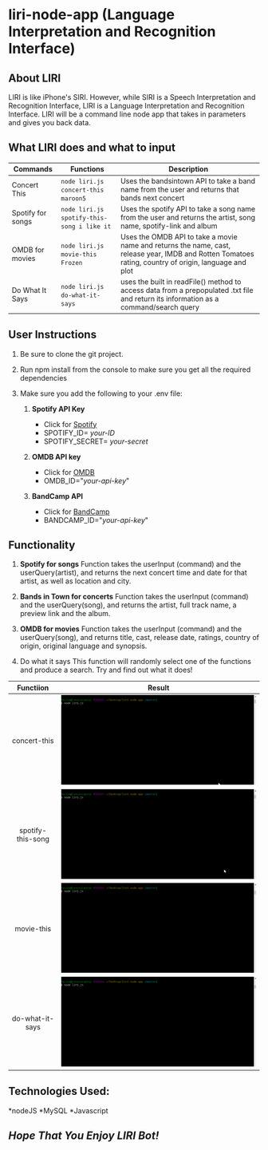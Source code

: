 # **liri-node-app (Language Interpretation and Recognition Interface)**

## About LIRI
LIRI is like iPhone's SIRI. However, while SIRI is a Speech Interpretation and Recognition Interface, LIRI is a Language Interpretation and Recognition Interface. LIRI will be a command line node app that takes in parameters and gives you back data.

## What LIRI does and what to input

Commands | Functions | Description
------------ | ------------- | -------------
Concert This | ```node liri.js concert-this maroon5``` | Uses the bandsintown API to take a band name from the user and returns that bands next concert
Spotify for songs | ```node liri.js spotify-this-song i like it``` | Uses the spotify API to take a song name from the user and returns the artist, song name, spotify-link and album
OMDB for movies | ```node liri.js movie-this Frozen``` | Uses the OMDB API to take a movie name and returns the name, cast, release year, IMDB and Rotten Tomatoes rating, country of origin, language and plot
Do What It Says | ```node liri.js do-what-it-says``` | uses the built in readFile() method to access data from a prepopulated .txt file and return its information as a command/search query

## User Instructions
1. Be sure to clone the git project.
2. Run npm install from the console to make sure you get all the required dependencies
3. Make sure you add the following to your .env file:

    1.  **Spotify API Key**
        * Click for [Spotify](https://developer.spotify.com/my-applications/#!/)
        * SPOTIFY_ID= _your-ID_
        * SPOTIFY_SECRET= _your-secret_

    2. **OMDB API key**
        * Click for [OMDB](http://www.omdbapi.com/apikey.aspx)
        * OMDB_ID="_your-api-key_"

    3. **BandCamp API**
        * Click for [BandCamp](https://bandcamp.com/developer#calling_the_api)
        * BANDCAMP_ID="_your-api-key_"

## Functionality

1. **Spotify for songs**
    Function takes the userInput (command) and the userQuery(artist), and returns the next concert time and date for that artist, as well as location and city.

2. **Bands in Town for concerts**
    Function takes the userInput (command) and the userQuery(song), and returns the artist, full track name, a preview link and the album.

3. **OMDB for movies**
    Function takes the userInput (command) and the userQuery(song), and returns title, cast, release date, ratings, country of origin, original language and synopsis. 

4. Do what it says
    This function will randomly select one of the functions and produce a search. Try and find out what it does!

| Functiion | Result | 
|:---: |:-----: 
| concert-this | ![console-example](images/concert-this.gif) 
| spotify-this-song | ![console-example](images/spotify-this-song.gif) 
| movie-this | ![console-example](images/movie-this.gif) 
| do-what-it-says | ![console-example](images/do-what-it-says.gif)  


## Technologies Used:
*nodeJS
*MySQL
*Javascript

## *Hope That You Enjoy LIRI Bot!*